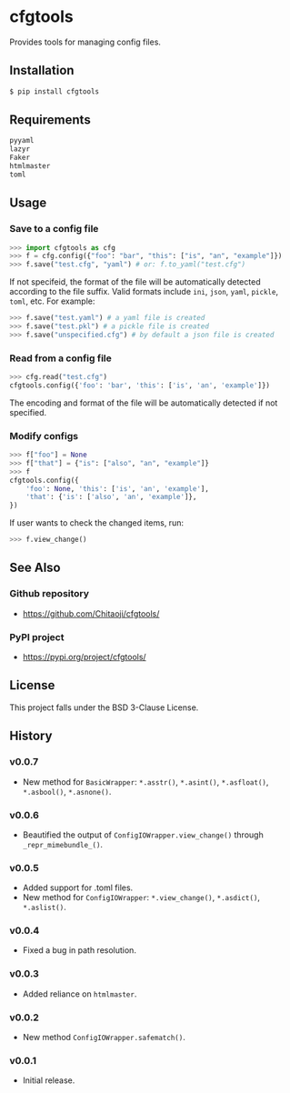 # cfgtools
Provides tools for managing config files.

## Installation
```sh
$ pip install cfgtools
```

## Requirements
```txt
pyyaml
lazyr
Faker
htmlmaster
toml
```

## Usage
### Save to a config file

```py
>>> import cfgtools as cfg
>>> f = cfg.config({"foo": "bar", "this": ["is", "an", "example"]})
>>> f.save("test.cfg", "yaml") # or: f.to_yaml("test.cfg")
```
If not specifeid, the format of the file will be automatically detected according to the file suffix. Valid formats include `ini`, `json`, `yaml`, `pickle`, `toml`, etc. For example:
```py
>>> f.save("test.yaml") # a yaml file is created
>>> f.save("test.pkl") # a pickle file is created
>>> f.save("unspecified.cfg") # by default a json file is created
```

### Read from a config file
```py
>>> cfg.read("test.cfg")
cfgtools.config({'foo': 'bar', 'this': ['is', 'an', 'example']})
```
The encoding and format of the file will be automatically detected if not specified.

### Modify configs
```py
>>> f["foo"] = None
>>> f["that"] = {"is": ["also", "an", "example"]}
>>> f
cfgtools.config({
    'foo': None, 'this': ['is', 'an', 'example'],
    'that': {'is': ['also', 'an', 'example']},
})
```
If user wants to check the changed items, run:
```py
>>> f.view_change()
```

## See Also
### Github repository
* https://github.com/Chitaoji/cfgtools/

### PyPI project
* https://pypi.org/project/cfgtools/

## License
This project falls under the BSD 3-Clause License.

## History
### v0.0.7
* New method for `BasicWrapper`: `*.asstr()`, `*.asint()`, `*.asfloat()`, `*.asbool()`, `*.asnone()`.

### v0.0.6
* Beautified the output of `ConfigIOWrapper.view_change()` through `_repr_mimebundle_()`.

### v0.0.5
* Added support for .toml files.
* New method for `ConfigIOWrapper`: `*.view_change()`, `*.asdict()`, `*.aslist()`.

### v0.0.4
* Fixed a bug in path resolution.

### v0.0.3
* Added reliance on `htmlmaster`.

### v0.0.2
* New method `ConfigIOWrapper.safematch()`.

### v0.0.1
* Initial release.
